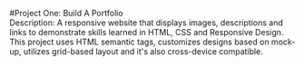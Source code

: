 #Project One: Build A Portfolio  
Description: A responsive website that displays images, descriptions and links to demonstrate skills learned in 
HTML, CSS and Responsive Design. This project uses HTML semantic tags, customizes designs based on mock-up, utilizes grid-based layout and it's also cross-device compatible. 
